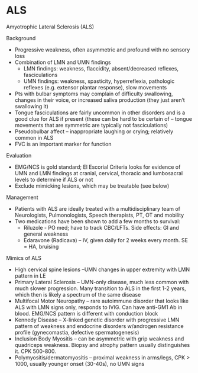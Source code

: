 # ALS
 
Amyotrophic Lateral Sclerosis (ALS)

Background

-   Progressive weakness, often asymmetric and profound with no sensory
    loss
-   Combination of LMN and UMN findings
    -   LMN findings: weakness, flaccidity, absent/decreased reflexes,
        fasciculations
    -   UMN findings: weakness, spasticity, hyperreflexia, pathologic
        reflexes (e.g. extensor plantar response), slow movements
-   Pts with bulbar symptoms may complain of difficulty swallowing,
    changes in their voice, or increased saliva production (they just
    aren’t swallowing it)
-   Tongue fasciculations are fairly uncommon in other disorders and is
    a good clue for ALS if present (these can be hard to be certain of –
    tongue movements that are symmetric are typically not
    fasciculations)
-   Pseudobulbar affect – inappropriate laughing or crying; relatively
    common in ALS
-   FVC is an important marker for function

Evaluation

-   EMG/NCS is gold standard; El Escorial Criteria looks for evidence of
    UMN and LMN findings at cranial, cervical, thoracic and lumbosacral
    levels to determine if ALS or not
-   Exclude mimicking lesions, which may be treatable (see below)

Management

-   Patients with ALS are ideally treated with a multidisciplinary team
    of Neurologists, Pulmonologists, Speech therapists, PT, OT and
    mobility
-   Two medications have been shown to add a few months to survival:
    -   Riluzole - PO med; have to track CBC/LFTs. Side effects: GI and
        general weakness
    -   Edaravone (Radicava) – IV, given daily for 2 weeks every month.
        SE = HA, bruising

Mimics of ALS

-   High cervical spine lesions –UMN changes in upper extremity with LMN
    pattern in LE
-   Primary Lateral Sclerosis – UMN-only disease, much less common with
    much slower progression. Many transition to ALS in the first 1-2
    years, which then is likely a spectrum of the same disease
-   Multifocal Motor Neuropathy – rare autoimmune disorder that looks
    like ALS with LMN signs only, responds to IVIG. Can have anti-GM1 Ab
    in blood. EMG/NCS pattern is different with conduction block
-   Kennedy Disease – X-linked genetic disorder with progressive LMN
    pattern of weakness and endocrine disorders w/androgen resistance
    profile (gynecomastia, defective spermatogenesis)
-   Inclusion Body Myositis – can be asymmetric with grip weakness and
    quadriceps weakness. Biopsy and atrophy pattern usually
    distinguishes it. CPK 500-800.
-   Polymyositis/dermatomyositis – proximal weakness in arms/legs, CPK >
    1000, usually younger onset (30-40s), no UMN signs
